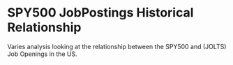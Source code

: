 # SPY500 JobPostings Historical Relationship
Varies analysis looking at the relationship between the SPY500 and (JOLTS) Job Openings in the US. 
